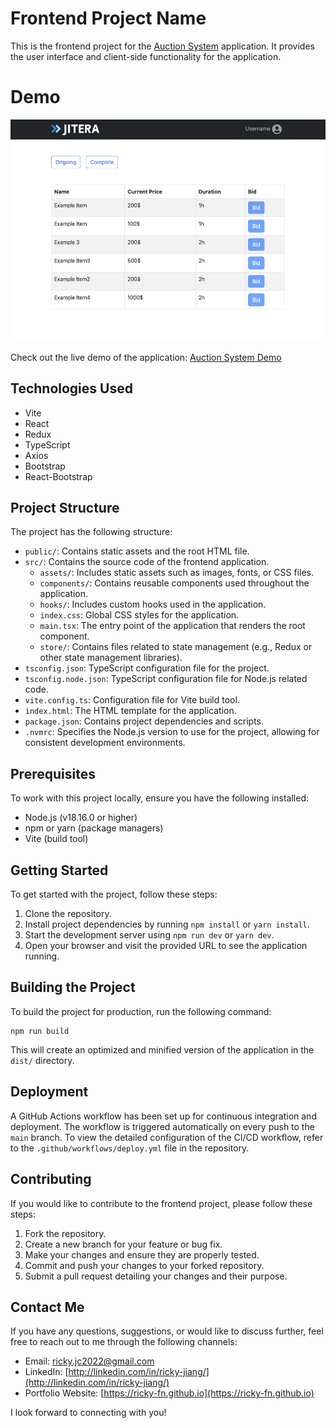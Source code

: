 # Frontend Project Name

This is the frontend project for the [Auction System](https://github.com/ricky-fn/auction-app) application. It provides the user interface and client-side functionality for the application.

# Demo

![Screenshot](https://github.com/ricky-fn/auction-frontend/blob/main/public/screenshot.png?raw=true)

Check out the live demo of the application: [Auction System Demo](https://d75exnbwk18vb.cloudfront.net)

## Technologies Used

- Vite
- React
- Redux
- TypeScript
- Axios
- Bootstrap
- React-Bootstrap

## Project Structure

The project has the following structure:

- `public/`: Contains static assets and the root HTML file.
- `src/`: Contains the source code of the frontend application.
  - `assets/`: Includes static assets such as images, fonts, or CSS files.
  - `components/`: Contains reusable components used throughout the application.
  - `hooks/`: Includes custom hooks used in the application.
  - `index.css`: Global CSS styles for the application.
  - `main.tsx`: The entry point of the application that renders the root component.
  - `store/`: Contains files related to state management (e.g., Redux or other state management libraries).
- `tsconfig.json`: TypeScript configuration file for the project.
- `tsconfig.node.json`: TypeScript configuration file for Node.js related code.
- `vite.config.ts`: Configuration file for Vite build tool.
- `index.html`: The HTML template for the application.
- `package.json`: Contains project dependencies and scripts.
- `.nvmrc`: Specifies the Node.js version to use for the project, allowing for consistent development environments.


## Prerequisites

To work with this project locally, ensure you have the following installed:

- Node.js (v18.16.0 or higher)
- npm or yarn (package managers)
- Vite (build tool)

## Getting Started

To get started with the project, follow these steps:

1. Clone the repository.
2. Install project dependencies by running `npm install` or `yarn install`.
3. Start the development server using `npm run dev` or `yarn dev`.
4. Open your browser and visit the provided URL to see the application running.

## Building the Project

To build the project for production, run the following command:

```shell
npm run build
```
This will create an optimized and minified version of the application in the `dist/` directory.

## Deployment

A GitHub Actions workflow has been set up for continuous integration and deployment. The workflow is triggered automatically on every push to the `main` branch.
To view the detailed configuration of the CI/CD workflow, refer to the `.github/workflows/deploy.yml` file in the repository.

## Contributing

If you would like to contribute to the frontend project, please follow these steps:

1. Fork the repository.
2. Create a new branch for your feature or bug fix.
3. Make your changes and ensure they are properly tested.
4. Commit and push your changes to your forked repository.
5. Submit a pull request detailing your changes and their purpose.

## Contact Me

If you have any questions, suggestions, or would like to discuss further, feel free to reach out to me through the following channels:

* Email: [ricky.jc2022@gmail.com](mailto:ricky.jc2022@gmail.com)
* LinkedIn: [http://linkedin.com/in/ricky-jiang/](http://linkedin.com/in/ricky-jiang/)
* Portfolio Website: [https://ricky-fn.github.io](https://ricky-fn.github.io)

I look forward to connecting with you!

